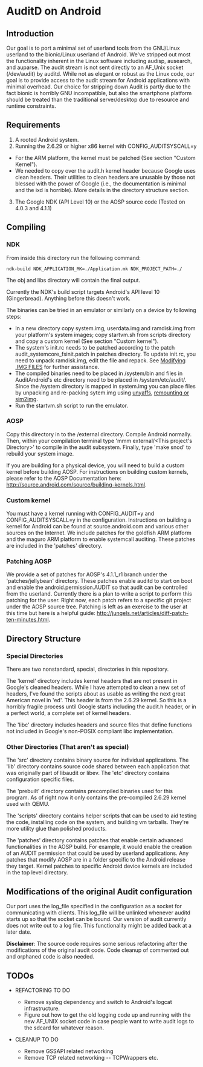 # AuditD on Android #

## Introduction ##
Our goal is to port a minimal set of userland tools from the GNU/Linux userland to the bionic/Linux userland of Android. We've stripped out most the functionality inherent in the Linux software including audisp, ausearch, and auparse. The audit stream is not sent directly to an AF_Unix socket (/dev/audit) by auditd. While not as elegant or robust as the Linux code, our goal is to provide access to the audit stream for Android applications with minimal overhead. Our choice for stripping down Audit is partly due to the fact bionic is horribly GNU incompatible, but also the smartphone platform should be treated than the traditional server/desktop due to resource and runtime constraints.

## Requirements ##
1. A rooted Android system.
2. Running the 2.6.29 or higher x86 kernel with CONFIG_AUDITSYSCALL=y
  * For the ARM platform, the kernel must be patched (See section "Custom Kernel").
  * We needed to copy over the audit.h kernel header because Google uses clean headers. Their utilities to clean headers are unusable by those not blessed with the power of Google (i.e., the documentation is minimal and the ixd is horrible). More details in the directory structure section.
3. The Google NDK (API Level 10) or the AOSP source code (Tested on 4.0.3 and 4.1.1)

## Compiling ##

### NDK ###
From inside this directory run the following command: 

`ndk-build NDK_APPLICATION_MK=./Application.mk NDK_PROJECT_PATH=./`

The obj and libs directory will contain the final output.

Currently the NDK's build script targets Android's API level 10 (Gingerbread). Anything before this doesn't work.

The binaries can be tried in an emulator or similarly on a device by following steps:

* In a new directory copy system.img, userdata.img and ramdisk.img from your platform's system images; copy startvm.sh from scripts directory and copy a custom kernel (See section "Custom kernel").
* The system's init.rc needs to be patched according to the patch audit_systemcore_fsinit.patch in patches directory. To update init.rc, you need to unpack ramdisk.img, edit the file and repack. See [Modifying .IMG FILES](http://omappedia.org/wiki/Android_eMMC_Booting#Modifying_.IMG_Files) for further assistance.
* The compiled binaries need to be placed in /system/bin and files in AuditAndroid's etc directory need to be placed in /system/etc/audit/. Since the /system directory is mapped in system.img you can place files by unpacking and re-packing sytem.img using [unyaffs](http://code.google.com/p/unyaffs/), [remounting or sim2img](http://omappedia.org/wiki/Android_eMMC_Booting#Modifying_.IMG_Files).
* Run the startvm.sh script to run the emulator.

### AOSP ###
Copy this directory in to the <AndroidBuildRoot>/external directory. Compile Android normally. Then, within your compilation terminal type 'mmm external/<This project's Directory>' to compile in the audit subsystem. Finally, type 'make snod' to rebuild your system image. 

If you are building for a physical device, you will need to build a custom kernel before building AOSP. For instructions on building custom kernels, please refer to the AOSP Documentation here: http://source.android.com/source/building-kernels.html. 

### Custom kernel ###
You must have a kernel running with CONFIG_AUDIT=y and CONFIG_AUDITSYSCALL=y in the configuration. Instructions on building a kernel for Android can be found at source.android.com and various other sources on the Internet. We include patches for the goldfish ARM platform and the maguro ARM platform to enable systemcall auditing. These patches are included in the 'patches' directory.

### Patching AOSP ###
We provide a set of patches for AOSP's 4.1.1_r1 branch under the 'patches/jellybean' directory. These patches enable auditd to start on boot and enable the android.permission.AUDIT so that audit can be controlled from the userland. Currently there is a plan to write a script to perform this patching for the user. Right now, each patch refers to a specific git project under the AOSP source tree. Patching is left as an exercise to the user at this time but here is a helpful guide: http://jungels.net/articles/diff-patch-ten-minutes.html.

## Directory Structure ##

### Special Directories ###

There are two nonstandard, special, directories in this repository.

The 'kernel' directory includes kernel headers that are not present in Google's cleaned headers. While I have attempted to clean a new set of headers, I've found the scripts about as usable as writing the next great American novel in 'ed'. This header is from the 2.6.29 kernel. So this is a horribly fragile process until Google starts including the audit.h header, or in a perfect world, a complete set of kernel headers.

The 'libc' directory includes headers and source files that define functions not included in Google's non-POSIX compliant libc implementation. 

### Other Directories (That aren't as special) ###

The 'src' directory contains binary source for individual applications. The 'lib' directory contains source code shared between each application that was originally part of libaudit or libev. The 'etc' directory contains configuration specific files.

The 'prebuilt' directory contains precompiled binaries used for this program. As of right now it only contains the pre-compiled 2.6.29 kernel used with QEMU.

The 'scripts' directory contains helper scripts that can be used to aid testing the code, installing code on the system, and building vm tarballs. They're more utility glue than polished products.

The 'patches' directory contains patches that enable certain advanced functionalities in the AOSP build. For example, it would enable the creation of an AUDIT permission that could be used by userland applications. Any patches that modify AOSP are in a folder specific to the Android release they target. Kernel patches to specific Android device kernels are included in the top level directory.

## Modifications of the original Audit configuration ##

Our port uses the log_file specified in the configuration as a socket for communicating with clients. This log_file will be unlinked whenever auditd starts up so that the socket can be bound. Our version of audit currently does not write out to a log file. This functionality might be added back at a later date.

__Disclaimer__: The source code requires some serious refactoring after the modifications of the original audit code. Code cleanup of commented out and orphaned code is also needed.

## TODOs ##

- REFACTORING TO DO
  - Remove syslog dependency and switch to Android's logcat infrastructure.
  - Figure out how to get the old logging code up and running with the new
    AF_UNIX socket code in case people want to write audit logs to the 
    sdcard for whatever reason.

- CLEANUP TO DO
  - Remove GSSAPI related networking
  - Remove TCP related networking -- TCPWrappers etc.
